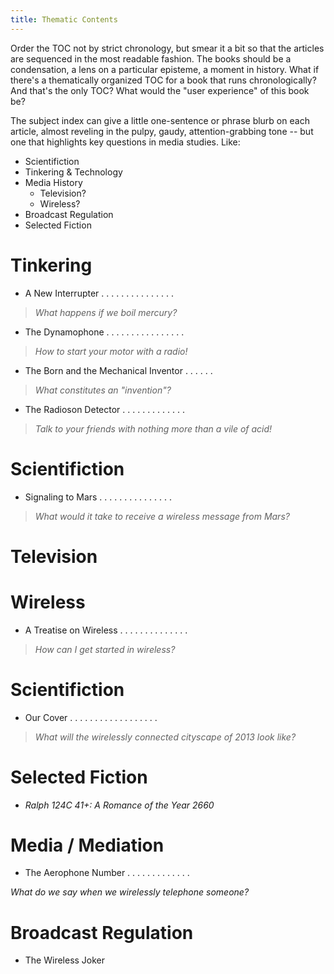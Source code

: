 ```yaml
---
title: Thematic Contents
---
```


Order the TOC not by strict chronology, but smear it a bit so that the articles are sequenced in the most readable fashion.  The books should be a condensation, a lens on a particular episteme, a moment in history.  What if there's a thematically organized TOC for a book that runs chronologically?  And that's the only TOC?  What would the "user experience" of this book be?

The subject index can give a little one-sentence or phrase blurb on each article, almost reveling in the pulpy, gaudy, attention-grabbing tone -- but one that highlights key questions in media studies.  Like:

- Scientifiction
- Tinkering & Technology
- Media History
    - Television?
    - Wireless?
- Broadcast Regulation
- Selected Fiction

Tinkering
===========

- A New Interrupter . . . . . . . . . . . . . . . 

> *What happens if we boil mercury?*

- The Dynamophone . . . . . . . . . . . . . . . .

> *How to start your motor with a radio!*

- The Born and the Mechanical Inventor . . . . . . 

> *What constitutes an "invention"?*

- The Radioson Detector . . . . . . . . . . . . . 

> *Talk to your friends with nothing more than a vile of acid!*

Scientifiction
================

- Signaling to Mars . . . . . . . . . . . . . . . 

> *What would it take to receive a wireless message from Mars?*

Television
===========

Wireless
=========

- A Treatise on Wireless . . . . . . . . . . . . . . 

> *How can I get started in wireless?*

Scientifiction
===============

- Our Cover . . . . . . . . . . . . . . . . . . 

> *What will the wirelessly connected cityscape of 2013 look like?*

Selected Fiction
=================

- *Ralph 124C 41+: A Romance of the Year 2660*

Media / Mediation
==================

- The Aerophone Number . . . . . . . . . . . . . 

*What do we say when we wirelessly telephone someone?*

Broadcast Regulation
=====================

- The Wireless Joker